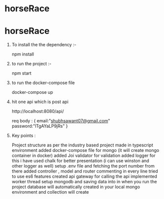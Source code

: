 # horseRace

# horseRace

1) To install the the dependency :- 

    npm install 

2) to run the project :- 

    npm start

3) to run the docker-compose file 

    docker-compose up

4) hit one api which is post api

    http://localhost:8080/api/

    req body :
    {
        email:"shubhsawant07@gmail.com"
        password:"lTgAYaLP9jRs"
    }


5) Key points :

    Project structure as per the industry based 
    project made in typescript environment 
    added docker-compose file for mongo (it will create mongo container in docker)
    added Joi validator for validation 
    added logger for this i have used chalk for better presentation (i can use winston and other logger as well)
    setup .env file and fetching the port number from there 
    added controller , model and router 
    commenting in every line 
    tried to use es6 features 
    created api gateway for calling the api 
    implemented worker thread 
    setup mongodb and saving data into in 
    when you run the project database will automatically created in your local mongo environment and collection will create
    
